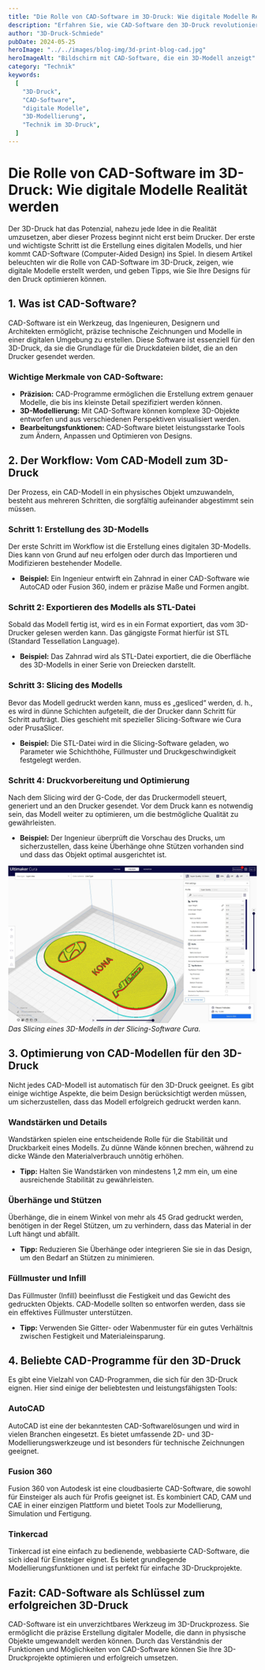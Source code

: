 ```yaml
---
title: "Die Rolle von CAD-Software im 3D-Druck: Wie digitale Modelle Realität werden"
description: "Erfahren Sie, wie CAD-Software den 3D-Druck revolutioniert. Von der Erstellung digitaler Modelle bis zur Vorbereitung für den Druck – entdecken Sie die entscheidenden Schritte, um Ideen in die Realität umzusetzen."
author: "3D-Druck-Schmiede"
pubDate: 2024-05-25
heroImage: "../../images/blog-img/3d-print-blog-cad.jpg"
heroImageAlt: "Bildschirm mit CAD-Software, die ein 3D-Modell anzeigt"
category: "Technik"
keywords:
  [
    "3D-Druck",
    "CAD-Software",
    "digitale Modelle",
    "3D-Modellierung",
    "Technik im 3D-Druck",
  ]
---
```


# Die Rolle von CAD-Software im 3D-Druck: Wie digitale Modelle Realität werden

Der 3D-Druck hat das Potenzial, nahezu jede Idee in die Realität umzusetzen, aber dieser Prozess beginnt nicht erst beim Drucker. Der erste und wichtigste Schritt ist die Erstellung eines digitalen Modells, und hier kommt CAD-Software (Computer-Aided Design) ins Spiel. In diesem Artikel beleuchten wir die Rolle von CAD-Software im 3D-Druck, zeigen, wie digitale Modelle erstellt werden, und geben Tipps, wie Sie Ihre Designs für den Druck optimieren können.

## 1. Was ist CAD-Software?

CAD-Software ist ein Werkzeug, das Ingenieuren, Designern und Architekten ermöglicht, präzise technische Zeichnungen und Modelle in einer digitalen Umgebung zu erstellen. Diese Software ist essenziell für den 3D-Druck, da sie die Grundlage für die Druckdateien bildet, die an den Drucker gesendet werden.

### Wichtige Merkmale von CAD-Software:

- **Präzision:** CAD-Programme ermöglichen die Erstellung extrem genauer Modelle, die bis ins kleinste Detail spezifiziert werden können.
- **3D-Modellierung:** Mit CAD-Software können komplexe 3D-Objekte entworfen und aus verschiedenen Perspektiven visualisiert werden.
- **Bearbeitungsfunktionen:** CAD-Software bietet leistungsstarke Tools zum Ändern, Anpassen und Optimieren von Designs.

## 2. Der Workflow: Vom CAD-Modell zum 3D-Druck

Der Prozess, ein CAD-Modell in ein physisches Objekt umzuwandeln, besteht aus mehreren Schritten, die sorgfältig aufeinander abgestimmt sein müssen.

### Schritt 1: Erstellung des 3D-Modells

Der erste Schritt im Workflow ist die Erstellung eines digitalen 3D-Modells. Dies kann von Grund auf neu erfolgen oder durch das Importieren und Modifizieren bestehender Modelle.

- **Beispiel:** Ein Ingenieur entwirft ein Zahnrad in einer CAD-Software wie AutoCAD oder Fusion 360, indem er präzise Maße und Formen angibt.

### Schritt 2: Exportieren des Modells als STL-Datei

Sobald das Modell fertig ist, wird es in ein Format exportiert, das vom 3D-Drucker gelesen werden kann. Das gängigste Format hierfür ist STL (Standard Tessellation Language).

- **Beispiel:** Das Zahnrad wird als STL-Datei exportiert, die die Oberfläche des 3D-Modells in einer Serie von Dreiecken darstellt.

### Schritt 3: Slicing des Modells

Bevor das Modell gedruckt werden kann, muss es „gesliced“ werden, d. h., es wird in dünne Schichten aufgeteilt, die der Drucker dann Schritt für Schritt aufträgt. Dies geschieht mit spezieller Slicing-Software wie Cura oder PrusaSlicer.

- **Beispiel:** Die STL-Datei wird in die Slicing-Software geladen, wo Parameter wie Schichthöhe, Füllmuster und Druckgeschwindigkeit festgelegt werden.

### Schritt 4: Druckvorbereitung und Optimierung

Nach dem Slicing wird der G-Code, der das Druckermodell steuert, generiert und an den Drucker gesendet. Vor dem Druck kann es notwendig sein, das Modell weiter zu optimieren, um die bestmögliche Qualität zu gewährleisten.

- **Beispiel:** Der Ingenieur überprüft die Vorschau des Drucks, um sicherzustellen, dass keine Überhänge ohne Stützen vorhanden sind und dass das Objekt optimal ausgerichtet ist.

![Das Slicing eines 3D-Modells in der Slicing-Software Cura](../../images/blog-img/cura-slicer-funktionsweise.jpg)
_Das Slicing eines 3D-Modells in der Slicing-Software Cura._

## 3. Optimierung von CAD-Modellen für den 3D-Druck

Nicht jedes CAD-Modell ist automatisch für den 3D-Druck geeignet. Es gibt einige wichtige Aspekte, die beim Design berücksichtigt werden müssen, um sicherzustellen, dass das Modell erfolgreich gedruckt werden kann.

### Wandstärken und Details

Wandstärken spielen eine entscheidende Rolle für die Stabilität und Druckbarkeit eines Modells. Zu dünne Wände können brechen, während zu dicke Wände den Materialverbrauch unnötig erhöhen.

- **Tipp:** Halten Sie Wandstärken von mindestens 1,2 mm ein, um eine ausreichende Stabilität zu gewährleisten.

### Überhänge und Stützen

Überhänge, die in einem Winkel von mehr als 45 Grad gedruckt werden, benötigen in der Regel Stützen, um zu verhindern, dass das Material in der Luft hängt und abfällt.

- **Tipp:** Reduzieren Sie Überhänge oder integrieren Sie sie in das Design, um den Bedarf an Stützen zu minimieren.

### Füllmuster und Infill

Das Füllmuster (Infill) beeinflusst die Festigkeit und das Gewicht des gedruckten Objekts. CAD-Modelle sollten so entworfen werden, dass sie ein effektives Füllmuster unterstützen.

- **Tipp:** Verwenden Sie Gitter- oder Wabenmuster für ein gutes Verhältnis zwischen Festigkeit und Materialeinsparung.

## 4. Beliebte CAD-Programme für den 3D-Druck

Es gibt eine Vielzahl von CAD-Programmen, die sich für den 3D-Druck eignen. Hier sind einige der beliebtesten und leistungsfähigsten Tools:

### AutoCAD

AutoCAD ist eine der bekanntesten CAD-Softwarelösungen und wird in vielen Branchen eingesetzt. Es bietet umfassende 2D- und 3D-Modellierungswerkzeuge und ist besonders für technische Zeichnungen geeignet.

### Fusion 360

Fusion 360 von Autodesk ist eine cloudbasierte CAD-Software, die sowohl für Einsteiger als auch für Profis geeignet ist. Es kombiniert CAD, CAM und CAE in einer einzigen Plattform und bietet Tools zur Modellierung, Simulation und Fertigung.

### Tinkercad

Tinkercad ist eine einfach zu bedienende, webbasierte CAD-Software, die sich ideal für Einsteiger eignet. Es bietet grundlegende Modellierungsfunktionen und ist perfekt für einfache 3D-Druckprojekte.

## Fazit: CAD-Software als Schlüssel zum erfolgreichen 3D-Druck

CAD-Software ist ein unverzichtbares Werkzeug im 3D-Druckprozess. Sie ermöglicht die präzise Erstellung digitaler Modelle, die dann in physische Objekte umgewandelt werden können. Durch das Verständnis der Funktionen und Möglichkeiten von CAD-Software können Sie Ihre 3D-Druckprojekte optimieren und erfolgreich umsetzen.

